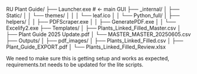 RU Plant Guide/
├── Launcher.exe                     # <- main GUI
├── _internal/
│   ├── Static/
│   │   └── themes/
│   │   │    └── leaf.ico
│   │   └── Python_full/
│   ├── helpers/
│   │   ├── PDFScraper.exe
│   │   ├── GeneratePDF.exe
│   │   └── Excelify2.exe
├── Templates/
│   ├── Plants_Linked_Filled_Master.csv
│   ├── Plant Guide 2025 Update.pdf
│   └── MASTER_MASTER_20250605.csv
├── Outputs/
│   ├── pdf_images/
│   ├── Plants_Linked_Filled.csv
│   ├── Plant_Guide_EXPORT.pdf
│   └── Plants_Linked_Filled_Review.xlsx

We need to make sure this is getting setup and works as expected, requirements.txt needs to be updated for the lite scripts.
